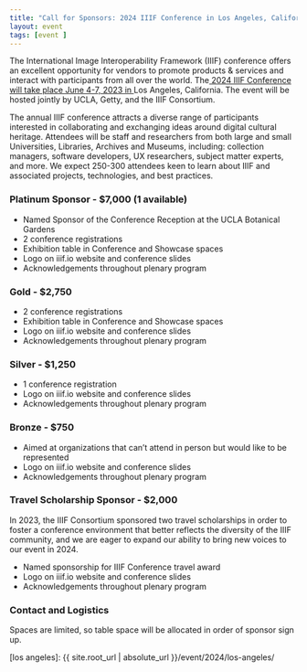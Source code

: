 ```yaml
---
title: "Call for Sponsors: 2024 IIIF Conference in Los Angeles, California"
layout: event
tags: [event ]
---
```



The International Image Interoperability Framework (IIIF) conference offers an excellent opportunity for vendors to promote products & services and interact with participants from all over the world. The[ 2024 IIIF Conference will take place June 4-7, 2023 in ](https://iiif.io/event/2024/los-angeles)Los Angeles, California. The event will be hosted jointly by UCLA, Getty, and the IIIF Consortium.

The annual IIIF conference attracts a diverse range of participants interested in collaborating and exchanging ideas around digital cultural heritage. Attendees will be staff and researchers from both large and small Universities, Libraries, Archives and Museums, including: collection managers, software developers, UX researchers, subject matter experts, and more. We expect 250-300 attendees keen to learn about IIIF and associated projects, technologies, and best practices.


### **Platinum Sponsor - $7,000 (1 available)**

* Named Sponsor of the Conference Reception at the UCLA Botanical Gardens
* 2 conference registrations
* Exhibition table in Conference and Showcase spaces
* Logo on iiif.io website and conference slides
* Acknowledgements throughout plenary program


### **Gold - $2,750**

* 2 conference registrations
* Exhibition table in Conference and Showcase spaces
* Logo on iiif.io website and conference slides
* Acknowledgements throughout plenary program


### **Silver - $1,250**

* 1 conference registration
* Logo on iiif.io website and conference slides
* Acknowledgements throughout plenary program


### **Bronze - $750**

* Aimed at organizations that can’t attend in person but would like to be represented
* Logo on iiif.io website and conference slides
* Acknowledgements throughout plenary program


### **Travel Scholarship Sponsor - $2,000**

In 2023, the IIIF Consortium sponsored two travel scholarships in order to foster a conference environment that better reflects the diversity of the IIIF community, and we are eager to expand our ability to bring new voices to our event in 2024.

* Named sponsorship for IIIF Conference travel award
* Logo on iiif.io website and conference slides
* Acknowledgements throughout plenary program


### **Contact and Logistics**

Spaces are limited, so table space will be allocated in order of sponsor sign up.

[los angeles]:  {{ site.root_url | absolute_url }}/event/2024/los-angeles/